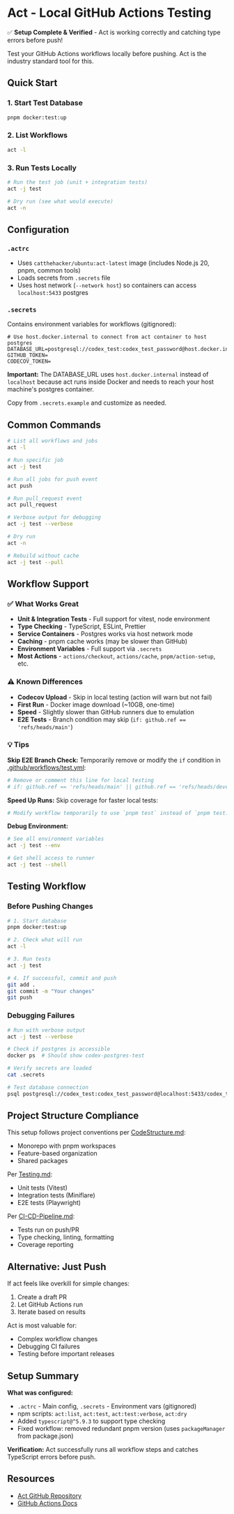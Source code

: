 # Act - Local GitHub Actions Testing

✅ **Setup Complete & Verified** - Act is working correctly and catching type errors before push!

Test your GitHub Actions workflows locally before pushing. Act is the industry standard tool for this.

## Quick Start

### 1. Start Test Database
```bash
pnpm docker:test:up
```

### 2. List Workflows
```bash
act -l
```

### 3. Run Tests Locally
```bash
# Run the test job (unit + integration tests)
act -j test

# Dry run (see what would execute)
act -n
```

## Configuration

### `.actrc`
- Uses `catthehacker/ubuntu:act-latest` image (includes Node.js 20, pnpm, common tools)
- Loads secrets from `.secrets` file
- Uses host network (`--network host`) so containers can access `localhost:5433` postgres

### `.secrets`
Contains environment variables for workflows (gitignored):
```
# Use host.docker.internal to connect from act container to host postgres
DATABASE_URL=postgresql://codex_test:codex_test_password@host.docker.internal:5433/codex_test
GITHUB_TOKEN=
CODECOV_TOKEN=
```

**Important:** The DATABASE_URL uses `host.docker.internal` instead of `localhost` because act runs inside Docker and needs to reach your host machine's postgres container.

Copy from `.secrets.example` and customize as needed.

## Common Commands

```bash
# List all workflows and jobs
act -l

# Run specific job
act -j test

# Run all jobs for push event
act push

# Run pull_request event
act pull_request

# Verbose output for debugging
act -j test --verbose

# Dry run
act -n

# Rebuild without cache
act -j test --pull
```

## Workflow Support

### ✅ What Works Great
- **Unit & Integration Tests** - Full support for vitest, node environment
- **Type Checking** - TypeScript, ESLint, Prettier
- **Service Containers** - Postgres works via host network mode
- **Caching** - pnpm cache works (may be slower than GitHub)
- **Environment Variables** - Full support via `.secrets`
- **Most Actions** - `actions/checkout`, `actions/cache`, `pnpm/action-setup`, etc.

### ⚠️ Known Differences
- **Codecov Upload** - Skip in local testing (action will warn but not fail)
- **First Run** - Docker image download (~10GB, one-time)
- **Speed** - Slightly slower than GitHub runners due to emulation
- **E2E Tests** - Branch condition may skip (`if: github.ref == 'refs/heads/main'`)

### 💡 Tips

**Skip E2E Branch Check:**
Temporarily remove or modify the `if` condition in [.github/workflows/test.yml](.github/workflows/test.yml):
```yaml
# Remove or comment this line for local testing
# if: github.ref == 'refs/heads/main' || github.ref == 'refs/heads/develop'
```

**Speed Up Runs:**
Skip coverage for faster local tests:
```bash
# Modify workflow temporarily to use `pnpm test` instead of `pnpm test:coverage`
```

**Debug Environment:**
```bash
# See all environment variables
act -j test --env

# Get shell access to runner
act -j test --shell
```

## Testing Workflow

### Before Pushing Changes

```bash
# 1. Start database
pnpm docker:test:up

# 2. Check what will run
act -l

# 3. Run tests
act -j test

# 4. If successful, commit and push
git add .
git commit -m "Your changes"
git push
```

### Debugging Failures

```bash
# Run with verbose output
act -j test --verbose

# Check if postgres is accessible
docker ps  # Should show codex-postgres-test

# Verify secrets are loaded
cat .secrets

# Test database connection
psql postgresql://codex_test:codex_test_password@localhost:5433/codex_test -c "SELECT 1"
```

## Project Structure Compliance

This setup follows project conventions per [CodeStructure.md](../../design/infrastructure/CodeStructure.md):
- Monorepo with pnpm workspaces
- Feature-based organization
- Shared packages

Per [Testing.md](../../design/infrastructure/Testing.md):
- Unit tests (Vitest)
- Integration tests (Miniflare)
- E2E tests (Playwright)

Per [CI-CD-Pipeline.md](../../design/infrastructure/CI-CD-Pipeline.md):
- Tests run on push/PR
- Type checking, linting, formatting
- Coverage reporting

## Alternative: Just Push

If act feels like overkill for simple changes:
1. Create a draft PR
2. Let GitHub Actions run
3. Iterate based on results

Act is most valuable for:
- Complex workflow changes
- Debugging CI failures
- Testing before important releases

## Setup Summary

**What was configured:**
- `.actrc` - Main config, `.secrets` - Environment vars (gitignored)
- npm scripts: `act:list`, `act:test`, `act:test:verbose`, `act:dry`
- Added `typescript@^5.9.3` to support type checking
- Fixed workflow: removed redundant pnpm version (uses `packageManager` from package.json)

**Verification:** Act successfully runs all workflow steps and catches TypeScript errors before push.

## Resources

- [Act GitHub Repository](https://github.com/nektos/act)
- [GitHub Actions Docs](https://docs.github.com/actions)
